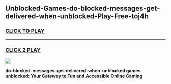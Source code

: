 
## Unblocked-Games-do-blocked-messages-get-delivered-when-unblocked-Play-Free-toj4h
<h3>
<a href="https://premium76.site?title=do-blocked-messages-get-delivered-when-unblocked&ref=12A">CLICK TO PLAY</a></h3>
<hr>

<h3>
<a href="https://premium76.site?title=do-blocked-messages-get-delivered-when-unblocked&ref=12A">CLICK 2 PLAY</a>
  
</h3>

<a href="https://premium76.site?title=do-blocked-messages-get-delivered-when-unblocked&ref=12A"><img src="https://clearcache.store/games.png"></a>


**do-blocked-messages-get-delivered-when-unblocked games unblocked: Your Gateway to Fun and Accessible Online Gaming**
